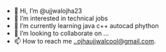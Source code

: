 - 👋 Hi, I’m @ujjwalojha23
- 👀 I’m interested in technical jobs
- 🌱 I’m currently learning java c++ autocad phython
- 💞️ I’m looking to collaborate on ...
- 📫 How to reach me ..ojhaujjwalcool@gmail.com.

<!---
ujjwalojha23/ujjwalojha23 is a ✨ special ✨ repository because its `README.md` (this file) appears on your GitHub profile.
You can click the Preview link to take a look at your changes.
--->
